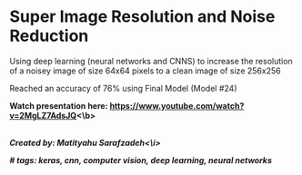 # Super Image Resolution and Noise Reduction
Using deep learning (neural networks and CNNS) to increase the resolution of a noisey image of size 64x64 pixels to a clean image of size 256x256

Reached an accuracy of 76% using Final Model (Model \#24)

<b>Watch presentation here: https://www.youtube.com/watch?v=2MgLZ7AdsJQ<\b>
<br /><br />

<i>Created by:
Matityahu Sarafzadeh<\i>


\# tags: keras, cnn, computer vision, deep learning, neural networks
